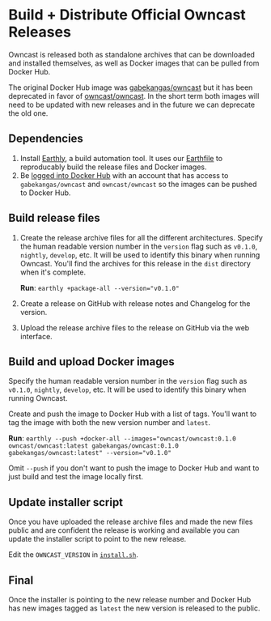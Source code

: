 # Build + Distribute Official Owncast Releases

Owncast is released both as standalone archives that can be downloaded and installed themselves, as well as Docker images that can be pulled from Docker Hub.

The original Docker Hub image was [gabekangas/owncast](https://hub.docker.com/repository/docker/gabekangas/owncast) but it has been deprecated in favor of [owncast/owncast](https://hub.docker.com/repository/docker/owncast/owncast). In the short term both images will need to be updated with new releases and in the future we can deprecate the old one.

## Dependencies

1. Install [Earthly](https://earthly.dev/get-earthly), a build automation tool. It uses our [Earthfile](https://github.com/owncast/owncast/blob/develop/Earthfile) to reproducably build the release files and Docker images.
2. Be [logged into Docker Hub](https://docs.docker.com/engine/reference/commandline/login/) with an account that has access to `gabekangas/owncast` and `owncast/owncast` so the images can be pushed to Docker Hub.

## Build release files

1. Create the release archive files for all the different architectures. Specify the human readable version number in the `version` flag such as `v0.1.0`, `nightly`, `develop`, etc. It will be used to identify this binary when running Owncast. You'll find the archives for this release in the `dist` directory when it's complete.

   **Run**: `earthly +package-all --version="v0.1.0"`

2. Create a release on GitHub with release notes and Changelog for the version.

3. Upload the release archive files to the release on GitHub via the web interface.

## Build and upload Docker images

Specify the human readable version number in the `version` flag such as `v0.1.0`, `nightly`, `develop`, etc. It will be used to identify this binary when running Owncast.

Create and push the image to Docker Hub with a list of tags. You'll want to tag the image with both the new version number and `latest`.

**Run**: `earthly --push +docker-all --images="owncast/owncast:0.1.0 owncast/owncast:latest gabekangas/owncast:0.1.0 gabekangas/owncast:latest" --version="v0.1.0"`

Omit `--push` if you don't want to push the image to Docker Hub and want to just build and test the image locally first.

## Update installer script

Once you have uploaded the release archive files and made the new files public and are confident the release is working and available you can update the installer script to point to the new release.

Edit the `OWNCAST_VERSION` in [`install.sh`](https://github.com/owncast/owncast.github.io/blob/master/static/install.sh).

## Final

Once the installer is pointing to the new release number and Docker Hub has new images tagged as `latest` the new version is released to the public.
